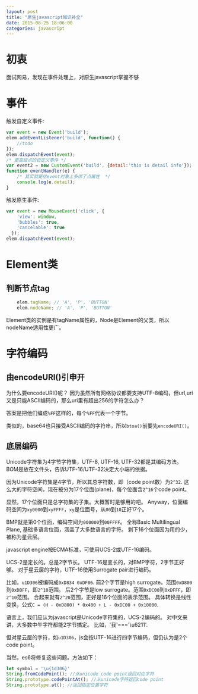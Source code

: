 ```yaml
---
layout: post
title: "原生javascript知识补全"
date: 2015-08-25 18:06:00
categories: javascript
---
```


# 初衷

面试网易，发现在事件处理上，对原生javascript掌握不够

# 事件

触发自定义事件:

```javascript
var event = new Event('build');
elem.addEventListener('build', function() {
    //todo
});
elem.dispatchEvent(event);
/* 更高级点的自定义事件 */
var event2 = new CustomEvent('build', {detail:'this is detail info'});
function eventHandler(e) {
    /* 其实就是给event对象上多绑了点属性  */
    console.log(e.detail);
}
```

触发原生事件:

```javascript
var event = new MouseEvent('click', {
    'view': window,
    'bubbles': true,
    'cancelable': true
  });
elem.dispatchEvent(event);
```

# Element类

## 判断节点tag

```javascript
    elem.tagName; // 'A', 'P', 'BUTTON'
    elem.nodeName; // 'A', 'P', 'BUTTON'
```

Element类的实例是有tagName属性的，Node是Element的父类，所以nodeName适用性更广。

# 字符编码

## 由encodeURI()引申开

为什么要encodeURI()呢？ 因为虽然所有网络协议都要支持UTF-8编码，但url,uri又是只能ASCII编码的，那么uri里有超出256的字符怎么办？

答案是把他们编成`%FF`这样的，每个`%FF`代表一个字节。

类似的，base64也只接受ASCII编码的字符串，所以`btoa()`前要先`encodeURI()`。

## 底层编码

Unicode字符集为4字节字符集，UTF-8, UTF-16, UTF-32都是其编码方法。
BOM是放在文件头，告诉UTF-16/UTF-32决定大小端的依据。

因为Unicode字符集是4字节，所以其总字符数，即（code point数）为`2^32`.
这么大的字符空间，现在被分为17个位面(plane)，每个位面含`2^16`个code point。

显然，17个位面只是总字符集的子集。大概暂时是够用的吧。
Anyway，位面编码空间为`xy0000`到`xyFFFF`，`xy`是位面号，从`00`到`10`正好17个。

BMP就是第0个位面，编码空间为`000000`到`00FFFF`。
全称Basic Multilingual Plane, 基础多语言位面，涵盖了大多数语言的字符。
剩下16个位面因为用的少，被称为星云层。

javascript engine按ECMA标准，可使用UCS-2或UTF-16编码。

UCS-2是定长的。总是2字节长。
UTF-16是变长的，对BMP字符，2字节正好够。
对于星云层的字符，UTF-16使用Surrogate pair进行编码。

比如，`u1D306`被编码成`0xD834 0xDF06`.
前2个字节是high surrogate。范围`0xD800`到`0xDBFF`，即`2^10`范围。
后2个字节是low surrogate。范围`0xDC00`到`0xDFFF`，即`2^10`范围。
合起来就有`2^20`范围，正好是16个位面的表示范围。
具体转换是线性变换，公式`C = (H - 0xD800) * 0x400 + L - 0xDC00 + 0x10000`.

语言上，我们应认为javascript是Unicode字符集的，UCS-2编码的。
对中文来讲，大多数中午字符都能2字节搞定。
比如，'我'==='\u6211'.

但对星云层的字符，如`u1D306`，js会按UTF-16进行四字节编码，但仍认为是2个code point。

当然，es6将修复这些问题。方法如下：

```javascript
let symbol = '\u{1d306}'
String.fromCodePoint(); //从unicode code point返回对应字符
String.prototype.codePointAt(); //从unicode字符返回code point
String.prototype.at(); //返回指定位置字符
```


